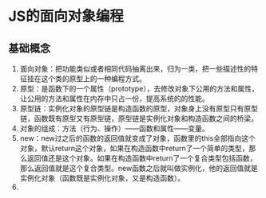 # JS的面向对象编程 

## 基础概念

1.	面向对象：把功能类似或者相同代码抽离出来，归为一类，把一些描述性的特征挂在这个类的原型上的一种编程方式。
2.	原型：是函数下的一个属性（prototype），去修改对象下公用的方法和属性，让公用的方法和属性在内存中只占一份，提高系统的的性能。
3.	原型链：实例化对象的原型链是构造函数的原型，对象身上没有原型只有原型链，函数既有原型又有原型链，原型链是实例化对象和构造函数之间的桥梁。
4.	对象的组成：方法（行为、操作）——函数和属性——变量。
5.	new：new过之后的函数的返回值就变成了对象，函数里的this全部指向这个对象，默认return这个对象，如果在构造函数中return了一个简单的类型，那么返回值还是这个对象。如果在构造函数中return了一个复合类型包括函数，那么返回值就是这个复合类型。new函数之后就叫做实例化，他的返回值就是实例化对象（函数既是实例化对象，又是构造函数）。
6.	